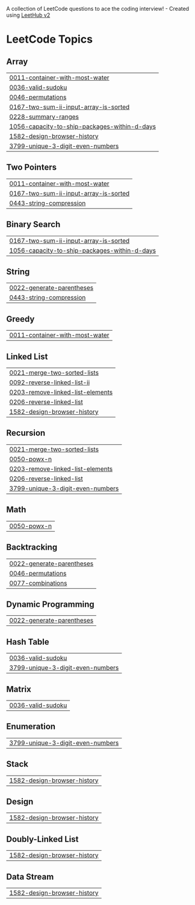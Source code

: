 A collection of LeetCode questions to ace the coding interview! - Created using [LeetHub v2](https://github.com/arunbhardwaj/LeetHub-2.0)
<!---LeetCode Topics Start-->
# LeetCode Topics
## Array
|  |
| ------- |
| [0011-container-with-most-water](https://github.com/aisbergen/JavaExercises/tree/master/0011-container-with-most-water) |
| [0036-valid-sudoku](https://github.com/aisbergen/JavaExercises/tree/master/0036-valid-sudoku) |
| [0046-permutations](https://github.com/aisbergen/JavaExercises/tree/master/0046-permutations) |
| [0167-two-sum-ii-input-array-is-sorted](https://github.com/aisbergen/JavaExercises/tree/master/0167-two-sum-ii-input-array-is-sorted) |
| [0228-summary-ranges](https://github.com/aisbergen/JavaExercises/tree/master/0228-summary-ranges) |
| [1056-capacity-to-ship-packages-within-d-days](https://github.com/aisbergen/JavaExercises/tree/master/1056-capacity-to-ship-packages-within-d-days) |
| [1582-design-browser-history](https://github.com/aisbergen/JavaExercises/tree/master/1582-design-browser-history) |
| [3799-unique-3-digit-even-numbers](https://github.com/aisbergen/JavaExercises/tree/master/3799-unique-3-digit-even-numbers) |
## Two Pointers
|  |
| ------- |
| [0011-container-with-most-water](https://github.com/aisbergen/JavaExercises/tree/master/0011-container-with-most-water) |
| [0167-two-sum-ii-input-array-is-sorted](https://github.com/aisbergen/JavaExercises/tree/master/0167-two-sum-ii-input-array-is-sorted) |
| [0443-string-compression](https://github.com/aisbergen/JavaExercises/tree/master/0443-string-compression) |
## Binary Search
|  |
| ------- |
| [0167-two-sum-ii-input-array-is-sorted](https://github.com/aisbergen/JavaExercises/tree/master/0167-two-sum-ii-input-array-is-sorted) |
| [1056-capacity-to-ship-packages-within-d-days](https://github.com/aisbergen/JavaExercises/tree/master/1056-capacity-to-ship-packages-within-d-days) |
## String
|  |
| ------- |
| [0022-generate-parentheses](https://github.com/aisbergen/JavaExercises/tree/master/0022-generate-parentheses) |
| [0443-string-compression](https://github.com/aisbergen/JavaExercises/tree/master/0443-string-compression) |
## Greedy
|  |
| ------- |
| [0011-container-with-most-water](https://github.com/aisbergen/JavaExercises/tree/master/0011-container-with-most-water) |
## Linked List
|  |
| ------- |
| [0021-merge-two-sorted-lists](https://github.com/aisbergen/JavaExercises/tree/master/0021-merge-two-sorted-lists) |
| [0092-reverse-linked-list-ii](https://github.com/aisbergen/JavaExercises/tree/master/0092-reverse-linked-list-ii) |
| [0203-remove-linked-list-elements](https://github.com/aisbergen/JavaExercises/tree/master/0203-remove-linked-list-elements) |
| [0206-reverse-linked-list](https://github.com/aisbergen/JavaExercises/tree/master/0206-reverse-linked-list) |
| [1582-design-browser-history](https://github.com/aisbergen/JavaExercises/tree/master/1582-design-browser-history) |
## Recursion
|  |
| ------- |
| [0021-merge-two-sorted-lists](https://github.com/aisbergen/JavaExercises/tree/master/0021-merge-two-sorted-lists) |
| [0050-powx-n](https://github.com/aisbergen/JavaExercises/tree/master/0050-powx-n) |
| [0203-remove-linked-list-elements](https://github.com/aisbergen/JavaExercises/tree/master/0203-remove-linked-list-elements) |
| [0206-reverse-linked-list](https://github.com/aisbergen/JavaExercises/tree/master/0206-reverse-linked-list) |
| [3799-unique-3-digit-even-numbers](https://github.com/aisbergen/JavaExercises/tree/master/3799-unique-3-digit-even-numbers) |
## Math
|  |
| ------- |
| [0050-powx-n](https://github.com/aisbergen/JavaExercises/tree/master/0050-powx-n) |
## Backtracking
|  |
| ------- |
| [0022-generate-parentheses](https://github.com/aisbergen/JavaExercises/tree/master/0022-generate-parentheses) |
| [0046-permutations](https://github.com/aisbergen/JavaExercises/tree/master/0046-permutations) |
| [0077-combinations](https://github.com/aisbergen/JavaExercises/tree/master/0077-combinations) |
## Dynamic Programming
|  |
| ------- |
| [0022-generate-parentheses](https://github.com/aisbergen/JavaExercises/tree/master/0022-generate-parentheses) |
## Hash Table
|  |
| ------- |
| [0036-valid-sudoku](https://github.com/aisbergen/JavaExercises/tree/master/0036-valid-sudoku) |
| [3799-unique-3-digit-even-numbers](https://github.com/aisbergen/JavaExercises/tree/master/3799-unique-3-digit-even-numbers) |
## Matrix
|  |
| ------- |
| [0036-valid-sudoku](https://github.com/aisbergen/JavaExercises/tree/master/0036-valid-sudoku) |
## Enumeration
|  |
| ------- |
| [3799-unique-3-digit-even-numbers](https://github.com/aisbergen/JavaExercises/tree/master/3799-unique-3-digit-even-numbers) |
## Stack
|  |
| ------- |
| [1582-design-browser-history](https://github.com/aisbergen/JavaExercises/tree/master/1582-design-browser-history) |
## Design
|  |
| ------- |
| [1582-design-browser-history](https://github.com/aisbergen/JavaExercises/tree/master/1582-design-browser-history) |
## Doubly-Linked List
|  |
| ------- |
| [1582-design-browser-history](https://github.com/aisbergen/JavaExercises/tree/master/1582-design-browser-history) |
## Data Stream
|  |
| ------- |
| [1582-design-browser-history](https://github.com/aisbergen/JavaExercises/tree/master/1582-design-browser-history) |
<!---LeetCode Topics End-->